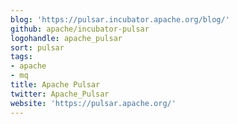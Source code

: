 ```yaml
---
blog: 'https://pulsar.incubator.apache.org/blog/'
github: apache/incubator-pulsar
logohandle: apache_pulsar
sort: pulsar
tags:
- apache
- mq
title: Apache Pulsar
twitter: Apache_Pulsar
website: 'https://pulsar.apache.org/'
---
```

